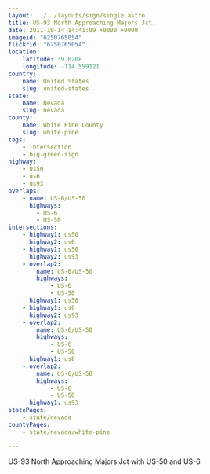 ```yaml
---
layout: ../../layouts/sign/single.astro
title: US-93 North Approaching Majors Jct.
date: 2011-10-14 14:41:09 +0000 +0000
imageid: "6250765054"
flickrid: "6250765054"
location:
    latitude: 39.0208
    longitude: -114.559121
country:
    name: United States
    slug: united-states
state:
    name: Nevada
    slug: nevada
county:
    name: White Pine County
    slug: white-pine
tags:
    - intersection
    - big-green-sign
highway:
    - us50
    - us6
    - us93
overlaps:
    - name: US-6/US-50
      highways:
        - US-6
        - US-50
intersections:
    - highway1: us50
      highway2: us6
    - highway1: us50
      highway2: us93
    - overlap2:
        name: US-6/US-50
        highways:
            - US-6
            - US-50
      highway1: us50
    - highway1: us6
      highway2: us93
    - overlap2:
        name: US-6/US-50
        highways:
            - US-6
            - US-50
      highway1: us6
    - overlap2:
        name: US-6/US-50
        highways:
            - US-6
            - US-50
      highway1: us93
statePages:
    - state/nevada
countyPages:
    - state/nevada/white-pine

---
```

US-93 North Approaching Majors Jct with US-50 and US-6.